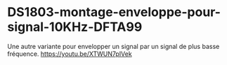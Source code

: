# DS1803-montage-enveloppe-pour-signal-10KHz-DFTA99
Une autre variante pour envelopper un signal par un signal de plus basse fréquence. https://youtu.be/XTWUN7pIVek
